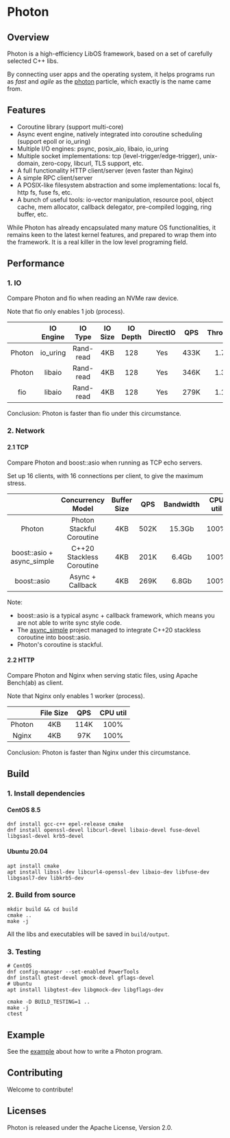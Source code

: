 # Photon

## Overview

Photon is a high-efficiency LibOS framework, based on a set of carefully selected C++ libs.

By connecting user apps and the operating system, it helps programs run as *fast* and *agile* as the [photon](https://en.wikipedia.org/wiki/Photon) particle, which exactly is the name came from.

## Features
* Coroutine library (support multi-core)
* Async event engine, natively integrated into coroutine scheduling (support epoll or io_uring)
* Multiple I/O engines: psync, posix_aio, libaio, io_uring
* Multiple socket implementations: tcp (level-trigger/edge-trigger), unix-domain, zero-copy, libcurl, TLS support, etc.
* A full functionality HTTP client/server (even faster than Nginx)
* A simple RPC client/server
* A POSIX-like filesystem abstraction and some implementations: local fs, http fs, fuse fs, etc.
* A bunch of useful tools: io-vector manipulation, resource pool, object cache, mem allocator, callback delegator,
  pre-compiled logging, ring buffer, etc.

While Photon has already encapsulated many mature OS functionalities, it remains keen to the latest kernel features,
and prepared to wrap them into the framework. It is a real killer in the low level programing field.

## Performance

### 1. IO

Compare Photon and fio when reading an NVMe raw device.

Note that fio only enables 1 job (process).

|        | IO Engine |  IO Type  | IO Size | IO Depth | DirectIO | QPS  | Throughput | CPU util |
|:------:|:---------:|:---------:|:-------:|:--------:|:--------:|:----:|:----------:|:--------:|
| Photon | io_uring  | Rand-read |   4KB   |   128    |   Yes    | 433K |   1.73GB   |   100%   |
| Photon |  libaio   | Rand-read |   4KB   |   128    |   Yes    | 346K |   1.38GB   |   100%   |
|  fio   |  libaio   | Rand-read |   4KB   |   128    |   Yes    | 279K |   1.11GB   |   100%   |

Conclusion: Photon is faster than fio under this circumstance.

### 2. Network

#### 2.1 TCP

Compare Photon and boost::asio when running as TCP echo servers.

Set up 16 clients, with 16 connections per client, to give the maximum stress.

|                            |     Concurrency Model     | Buffer Size | QPS  | Bandwidth | CPU util |
|:--------------------------:|:-------------------------:|:-----------:|:----:|:---------:|:--------:|
|           Photon           | Photon Stackful Coroutine |     4KB     | 502K |  15.3Gb   |   100%   |
| boost::asio + async_simple | C++20 Stackless Coroutine |     4KB     | 201K |   6.4Gb   |   100%   |
|        boost::asio         |     Async + Callback      |     4KB     | 269K |   6.8Gb   |   100%   |

Note:
- boost::asio is a typical async + callback framework, which means you are not able to write sync style code.
- The [async_simple](https://github.com/alibaba/async_simple) project managed to integrate C++20 stackless coroutine into boost::asio.
- Photon's coroutine is stackful.

#### 2.2 HTTP

Compare Photon and Nginx when serving static files, using Apache Bench(ab) as client.

Note that Nginx only enables 1 worker (process).

|        | File Size | QPS  | CPU util |
|:------:|:---------:|:----:|:--------:|
| Photon |    4KB    | 114K |   100%   |
| Nginx  |    4KB    | 97K  |   100%   |

Conclusion: Photon is faster than Nginx under this circumstance.

## Build

### 1. Install dependencies

#### CentOS 8.5
```shell
dnf install gcc-c++ epel-release cmake
dnf install openssl-devel libcurl-devel libaio-devel fuse-devel libgsasl-devel krb5-devel
```

#### Ubuntu 20.04
```shell
apt install cmake
apt install libssl-dev libcurl4-openssl-dev libaio-dev libfuse-dev libgsasl7-dev libkrb5-dev
```

### 2. Build from source
```shell
mkdir build && cd build
cmake ..
make -j
```
All the libs and executables will be saved in `build/output`.

### 3. Testing
```shell
# CentOS
dnf config-manager --set-enabled PowerTools
dnf install gtest-devel gmock-devel gflags-devel
# Ubuntu
apt install libgtest-dev libgmock-dev libgflags-dev

cmake -D BUILD_TESTING=1 ..
make -j
ctest
```

## Example

See the [example](examples/simple.cpp) about how to write a Photon program.

## Contributing
Welcome to contribute!

## Licenses
Photon is released under the Apache License, Version 2.0.
